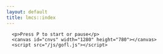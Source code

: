 ```yaml
---
layout: default
title: lmcs::index
---
```

      <p>Press P to start or pause</p>
      <canvas id="cnvs" width="1280" height="780"></canvas>
      <script src="/js/gofl.js"></script>
